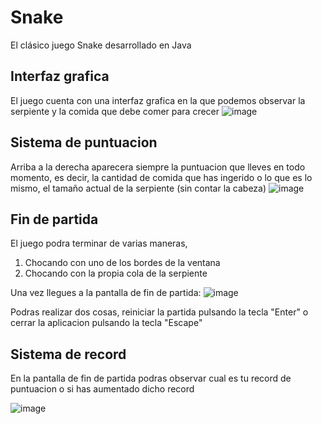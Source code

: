 # Snake
El clásico juego Snake desarrollado en Java

## Interfaz grafica
El juego cuenta con una interfaz grafica en la que podemos observar la serpiente y la comida que debe comer para crecer
![image](https://github.com/adrixc4/Snake/assets/62612783/aa9b95eb-4235-4156-a6fd-218ec963332f)

## Sistema de puntuacion
Arriba a la derecha aparecera siempre la puntuacion que lleves en todo momento, es decir, la cantidad de comida que has ingerido o lo que es lo mismo, el tamaño actual de la serpiente (sin contar la cabeza)
![image](https://github.com/adrixc4/Snake/assets/62612783/02b2a420-d398-45c8-82d5-19bf9622f0ba)

## Fin de partida
El juego podra terminar de varias maneras,
1. Chocando con uno de los bordes de la ventana
2. Chocando con la propia cola de la serpiente

Una vez llegues a la pantalla de fin de partida:
![image](https://github.com/adrixc4/Snake/assets/62612783/1cc72f72-e5f8-4d34-ac8d-b9e7723a5f8f)

Podras realizar dos cosas, reiniciar la partida pulsando la tecla "Enter" o cerrar la aplicacion pulsando la tecla "Escape"

## Sistema de record
En la pantalla de fin de partida podras observar cual es tu record de puntuacion o si has aumentado dicho record

![image](https://github.com/adrixc4/Snake/assets/62612783/f0864732-006a-4f53-9257-5148865c3a9d)



